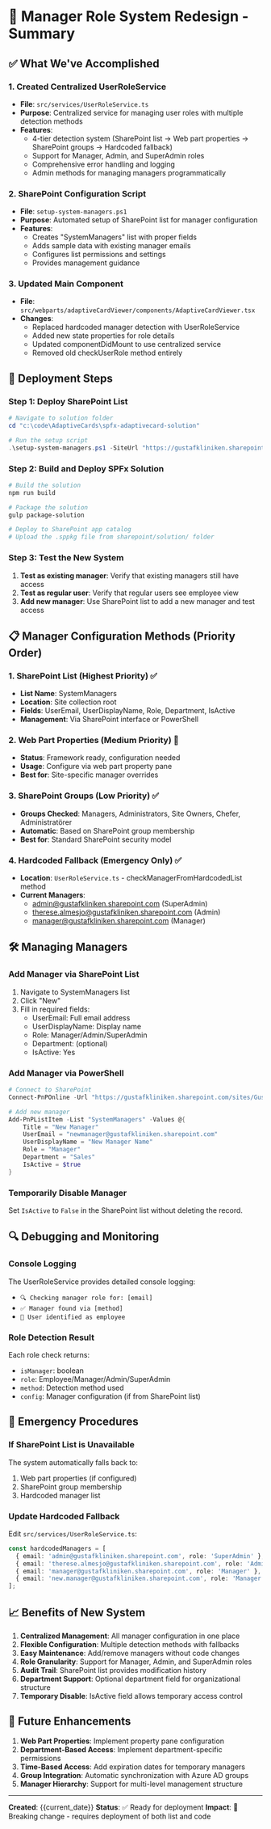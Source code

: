 # 👑 Manager Role System Redesign - Summary

## ✅ What We've Accomplished

### 1. Created Centralized UserRoleService
- **File**: `src/services/UserRoleService.ts`
- **Purpose**: Centralized service for managing user roles with multiple detection methods
- **Features**:
  - 4-tier detection system (SharePoint list → Web part properties → SharePoint groups → Hardcoded fallback)
  - Support for Manager, Admin, and SuperAdmin roles
  - Comprehensive error handling and logging
  - Admin methods for managing managers programmatically

### 2. SharePoint Configuration Script
- **File**: `setup-system-managers.ps1`
- **Purpose**: Automated setup of SharePoint list for manager configuration
- **Features**:
  - Creates "SystemManagers" list with proper fields
  - Adds sample data with existing manager emails
  - Configures list permissions and settings
  - Provides management guidance

### 3. Updated Main Component
- **File**: `src/webparts/adaptiveCardViewer/components/AdaptiveCardViewer.tsx`
- **Changes**:
  - Replaced hardcoded manager detection with UserRoleService
  - Added new state properties for role details
  - Updated componentDidMount to use centralized service
  - Removed old checkUserRole method entirely

## 🚀 Deployment Steps

### Step 1: Deploy SharePoint List
```powershell
# Navigate to solution folder
cd "c:\code\AdaptiveCards\spfx-adaptivecard-solution"

# Run the setup script
.\setup-system-managers.ps1 -SiteUrl "https://gustafkliniken.sharepoint.com/sites/Gustafkliniken" -CreateSampleData
```

### Step 2: Build and Deploy SPFx Solution
```bash
# Build the solution
npm run build

# Package the solution
gulp package-solution

# Deploy to SharePoint app catalog
# Upload the .sppkg file from sharepoint/solution/ folder
```

### Step 3: Test the New System
1. **Test as existing manager**: Verify that existing managers still have access
2. **Test as regular user**: Verify that regular users see employee view
3. **Add new manager**: Use SharePoint list to add a new manager and test access

## 📋 Manager Configuration Methods (Priority Order)

### 1. SharePoint List (Highest Priority) ✅
- **List Name**: SystemManagers
- **Location**: Site collection root
- **Fields**: UserEmail, UserDisplayName, Role, Department, IsActive
- **Management**: Via SharePoint interface or PowerShell

### 2. Web Part Properties (Medium Priority) 🔄
- **Status**: Framework ready, configuration needed
- **Usage**: Configure via web part property pane
- **Best for**: Site-specific manager overrides

### 3. SharePoint Groups (Low Priority) ✅
- **Groups Checked**: Managers, Administrators, Site Owners, Chefer, Administratörer
- **Automatic**: Based on SharePoint group membership
- **Best for**: Standard SharePoint security model

### 4. Hardcoded Fallback (Emergency Only) ✅
- **Location**: `UserRoleService.ts` - checkManagerFromHardcodedList method
- **Current Managers**: 
  - admin@gustafkliniken.sharepoint.com (SuperAdmin)
  - therese.almesjo@gustafkliniken.sharepoint.com (Admin)
  - manager@gustafkliniken.sharepoint.com (Manager)

## 🛠️ Managing Managers

### Add Manager via SharePoint List
1. Navigate to SystemManagers list
2. Click "New"
3. Fill in required fields:
   - UserEmail: Full email address
   - UserDisplayName: Display name
   - Role: Manager/Admin/SuperAdmin
   - Department: (optional)
   - IsActive: Yes

### Add Manager via PowerShell
```powershell
# Connect to SharePoint
Connect-PnPOnline -Url "https://gustafkliniken.sharepoint.com/sites/Gustafkliniken" -Interactive

# Add new manager
Add-PnPListItem -List "SystemManagers" -Values @{
    Title = "New Manager"
    UserEmail = "newmanager@gustafkliniken.sharepoint.com"
    UserDisplayName = "New Manager Name"
    Role = "Manager"
    Department = "Sales"
    IsActive = $true
}
```

### Temporarily Disable Manager
Set `IsActive` to `False` in the SharePoint list without deleting the record.

## 🔍 Debugging and Monitoring

### Console Logging
The UserRoleService provides detailed console logging:
- `🔍 Checking manager role for: [email]`
- `✅ Manager found via [method]`
- `👤 User identified as employee`

### Role Detection Result
Each role check returns:
- `isManager`: boolean
- `role`: Employee/Manager/Admin/SuperAdmin
- `method`: Detection method used
- `config`: Manager configuration (if from SharePoint list)

## 🚨 Emergency Procedures

### If SharePoint List is Unavailable
The system automatically falls back to:
1. Web part properties (if configured)
2. SharePoint group membership
3. Hardcoded manager list

### Update Hardcoded Fallback
Edit `src/services/UserRoleService.ts`:
```typescript
const hardcodedManagers = [
  { email: 'admin@gustafkliniken.sharepoint.com', role: 'SuperAdmin' },
  { email: 'therese.almesjo@gustafkliniken.sharepoint.com', role: 'Admin' },
  { email: 'manager@gustafkliniken.sharepoint.com', role: 'Manager' },
  { email: 'new.manager@gustafkliniken.sharepoint.com', role: 'Manager' } // Add new managers here
];
```

## 📈 Benefits of New System

1. **Centralized Management**: All manager configuration in one place
2. **Flexible Configuration**: Multiple detection methods with fallbacks
3. **Easy Maintenance**: Add/remove managers without code changes
4. **Role Granularity**: Support for Manager, Admin, and SuperAdmin roles
5. **Audit Trail**: SharePoint list provides modification history
6. **Department Support**: Optional department field for organizational structure
7. **Temporary Disable**: IsActive field allows temporary access control

## 🔮 Future Enhancements

1. **Web Part Properties**: Implement property pane configuration
2. **Department-Based Access**: Implement department-specific permissions
3. **Time-Based Access**: Add expiration dates for temporary managers
4. **Group Integration**: Automatic synchronization with Azure AD groups
5. **Manager Hierarchy**: Support for multi-level management structure

---

**Created**: {{current_date}}
**Status**: ✅ Ready for deployment
**Impact**: 🔴 Breaking change - requires deployment of both list and code
